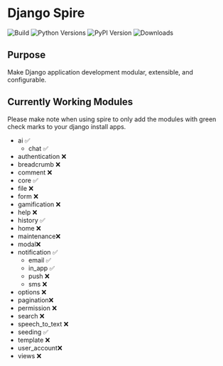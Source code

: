 # Django Spire

![Build](https://img.shields.io/github/actions/workflow/status/stratusadv/django-spire/run_tests.yml)
![Python Versions](https://img.shields.io/pypi/pyversions/django-spire)
![PyPI Version](https://img.shields.io/pypi/v/django-spire)
![Downloads](https://img.shields.io/pypi/dm/django-spire)

## Purpose

Make Django application development modular, extensible, and configurable.

## Currently Working Modules

Please make note when using spire to only add the modules with green check marks to your django install apps.

  - ai ✅
    - chat ✅
  - authentication ❌
  - breadcrumb ❌
  - comment ❌
  - core ✅
  - file ❌
  - form ❌
  - gamification ❌
  - help ❌
  - history ✅
  - home ❌
  - maintenance❌
  - modal❌
  - notification ✅
    - email ✅
    - in_app ✅
    - push ❌
    - sms ❌
  - options ❌
  - pagination❌
  - permission ❌
  - search ❌
  - speech_to_text ❌
  - seeding ✅
  - template ❌
  - user_account❌
  - views ❌
